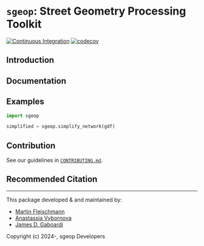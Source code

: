 # `sgeop`: Street Geometry Processing Toolkit

[![Continuous Integration](https://github.com/uscuni/sgeop/actions/workflows/testing.yml/badge.svg)](https://github.com/uscuni/sgeop/actions/workflows/testing.yml) [![codecov](https://codecov.io/gh/uscuni/sgeop/graph/badge.svg?token=GFISMU0WPS)](https://codecov.io/gh/uscuni/sgeop)

## Introduction

## Documentation

## Examples

```py
import sgeop

simplified = sgeop.simplify_network(gdf)
```

## Contribution

See our guidelines in [`CONTRIBUTING.md`](https://github.com/uscuni/sgeop/blob/main/CONTRIBUTING.md).

## Recommended Citation

---------------------------------------

This package developed & and maintained by:
* [Martin Fleischmann](https://github.com/martinfleis)
* [Anastassia Vybornova](https://github.com/anastassiavybornova)
* [James D. Gaboardi](https://github.com/jGaboardi)

Copyright (c) 2024-, sgeop Developers
